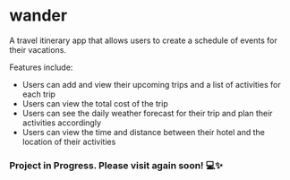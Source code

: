 # wander
A travel itinerary app that allows users to create a schedule of events for their vacations.

Features include:
- Users can add and view their upcoming trips and a list of activities for each trip
- Users can view the total cost of the trip
- Users can see the daily weather forecast for their trip and plan their activities accordingly
- Users can view the time and distance between their hotel and the location of their activities

### Project in Progress. Please visit again soon! 💻✨